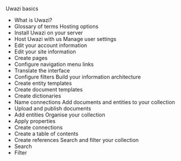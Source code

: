 Uwazi basics
* What is Uwazi?
* Glossary of terms
Hosting options
* Install Uwazi on your server
* Host Uwazi with us
Manage user settings
* Edit your account information
* Edit your site information
* Create pages
* Configure navigation menu links 
* Translate the interface
* Configure filters
Build your information architecture
* Create entity templates
* Create document templates
* Create dictionaries
* Name connections
Add documents and entities to your collection
* Upload and publish documents
* Add entities
Organise your collection
* Apply properties 
* Create connections
* Create a table of contents
* Create references
Search and filter your collection
* Search
* Filter
